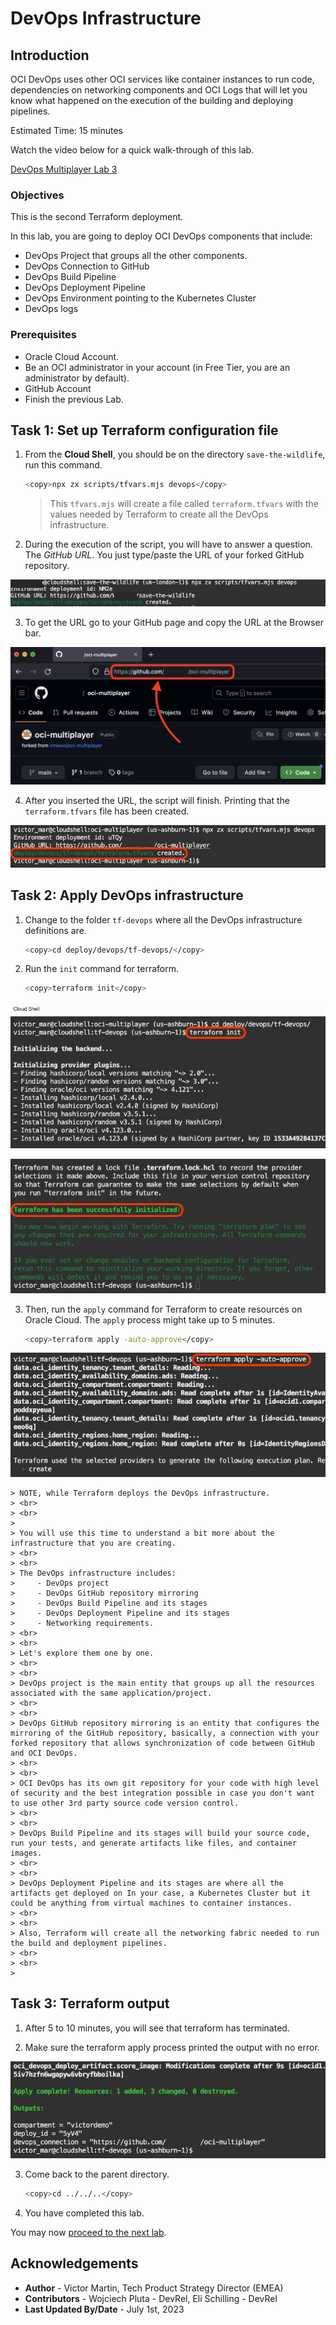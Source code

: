 # DevOps Infrastructure

## Introduction

OCI DevOps uses other OCI services like container instances to run code, dependencies on networking components and OCI Logs that will let you know what happened on the execution of the building and deploying pipelines.

Estimated Time: 15 minutes

Watch the video below for a quick walk-through of this lab.

[DevOps Multiplayer Lab 3](videohub:1_at63rbm7)

### Objectives

This is the second Terraform deployment.

In this lab, you are going to deploy OCI DevOps components that include:
- DevOps Project that groups all the other components.
- DevOps Connection to GitHub
- DevOps Build Pipeline
- DevOps Deployment Pipeline
- DevOps Environment pointing to the Kubernetes Cluster
- DevOps logs

### Prerequisites

- Oracle Cloud Account.
- Be an OCI administrator in your account (in Free Tier, you are an administrator by default).
- GitHub Account
- Finish the previous Lab.

## Task 1: Set up Terraform configuration file

1. From the **Cloud Shell**, you should be on the directory `save-the-wildlife`, run this command.
    
    ```bash
    <copy>npx zx scripts/tfvars.mjs devops</copy>
    ```

    > This `tfvars.mjs` will create a file called `terraform.tfvars` with the values needed by Terraform to create all the DevOps infrastructure.

2. During the execution of the script, you will have to answer a question. The _GitHub URL_. You just type/paste the URL of your forked GitHub repository.

  ![tfvars GitHub URL](images/tfvars-devops-github-url.png)

3. To get the URL go to your GitHub page and copy the URL at the Browser bar.

  ![GitHub URL copy](images/github-url-copy.png)

4. After you inserted the URL, the script will finish. Printing that the `terraform.tfvars` file has been created.

  ![tfvars success](images/tfvars-devops-success.png)

## Task 2: Apply DevOps infrastructure

1. Change to the folder `tf-devops` where all the DevOps infrastructure definitions are.
    
    ```bash
    <copy>cd deploy/devops/tf-devops/</copy>
    ```

2. Run the `init` command for terraform.

    ```bash
    <copy>terraform init</copy>
    ```
    
  ![Terraform init](images/tfvars-devops-tf-init.png)

  ![Terraform init success](images/tfvars-devops-tf-init-success.png)

3. Then, run the `apply` command for Terraform to create resources on Oracle Cloud. The `apply` process might take up to 5 minutes.
    
    ```bash
    <copy>terraform apply -auto-approve</copy>
    ```

  ![Terraform apply](images/tfvars-devops-tf-apply.png)

    > NOTE, while Terraform deploys the DevOps infrastructure. 
    > <br>
    > <br>
    >  
    > You will use this time to understand a bit more about the infrastructure that you are creating.
    > <br>
    > <br>
    > The DevOps infrastructure includes:
    >     - DevOps project
    >     - DevOps GitHub repository mirroring
    >     - DevOps Build Pipeline and its stages
    >     - DevOps Deployment Pipeline and its stages
    >     - Networking requirements.
    > <br>
    > <br>
    > Let's explore them one by one.
    > <br>
    > <br>
    > DevOps project is the main entity that groups up all the resources associated with the same application/project.
    > <br>
    > <br>
    > DevOps GitHub repository mirroring is an entity that configures the mirroring of the GitHub repository, basically, a connection with your forked repository that allows synchronization of code between GitHub and OCI DevOps.
    > <br>
    > <br>
    > OCI DevOps has its own git repository for your code with high level of security and the best integration possible in case you don't want to use other 3rd party source code version control.
    > <br>
    > <br>
    > DevOps Build Pipeline and its stages will build your source code, run your tests, and generate artifacts like files, and container images.
    > <br>
    > <br>
    > DevOps Deployment Pipeline and its stages are where all the artifacts get deployed on In your case, a Kubernetes Cluster but it could be anything from virtual machines to container instances.
    > <br>
    > <br>
    > Also, Terraform will create all the networking fabric needed to run the build and deployment pipelines.
    > <br>
    > <br>
    > 

## Task 3: Terraform output

1. After 5 to 10 minutes, you will see that terraform has terminated.

2. Make sure the terraform apply process printed the output with no error.
    
  ![Terraform apply success](./images/tfvars-devops-tf-apply-success.png)

3. Come back to the parent directory.

    ```bash
    <copy>cd ../../..</copy>
    ```

4. You have completed this lab.

You may now [proceed to the next lab](#next).

## Acknowledgements

* **Author** - Victor Martin, Tech Product Strategy Director (EMEA)
* **Contributors** - Wojciech Pluta - DevRel, Eli Schilling - DevRel
* **Last Updated By/Date** - July 1st, 2023